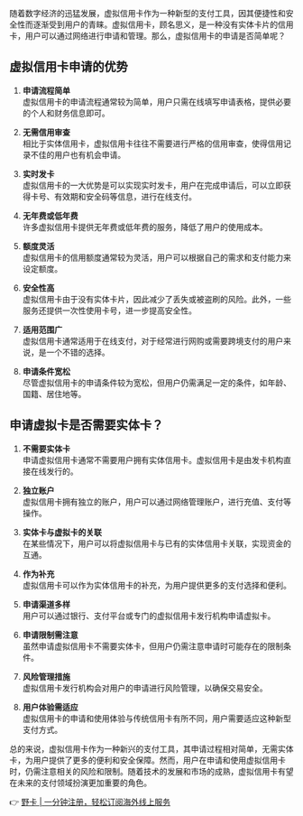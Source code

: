 随着数字经济的迅猛发展，虚拟信用卡作为一种新型的支付工具，因其便捷性和安全性而逐渐受到用户的青睐。虚拟信用卡，顾名思义，是一种没有实体卡片的信用卡，用户可以通过网络进行申请和管理。那么，虚拟信用卡的申请是否简单呢？

## 虚拟信用卡申请的优势

1. **申请流程简单**  
   虚拟信用卡的申请流程通常较为简单，用户只需在线填写申请表格，提供必要的个人和财务信息即可。

2. **无需信用审查**  
   相比于实体信用卡，虚拟信用卡往往不需要进行严格的信用审查，使得信用记录不佳的用户也有机会申请。

3. **实时发卡**  
   虚拟信用卡的一大优势是可以实现实时发卡，用户在完成申请后，可以立即获得卡号、有效期和安全码等信息，进行在线支付。

4. **无年费或低年费**  
   许多虚拟信用卡提供无年费或低年费的服务，降低了用户的使用成本。

5. **额度灵活**  
   虚拟信用卡的信用额度通常较为灵活，用户可以根据自己的需求和支付能力来设定额度。

6. **安全性高**  
   虚拟信用卡由于没有实体卡片，因此减少了丢失或被盗刷的风险。此外，一些服务还提供一次性使用卡号，进一步提高安全性。

7. **适用范围广**  
   虚拟信用卡通常适用于在线支付，对于经常进行网购或需要跨境支付的用户来说，是一个不错的选择。

8. **申请条件宽松**  
   尽管虚拟信用卡的申请条件较为宽松，但用户仍需满足一定的条件，如年龄、国籍、居住地等。

## 申请虚拟卡是否需要实体卡？

1. **不需要实体卡**  
   申请虚拟信用卡通常不需要用户拥有实体信用卡。虚拟信用卡是由发卡机构直接在线发行的。

2. **独立账户**  
   虚拟信用卡拥有独立的账户，用户可以通过网络管理账户，进行充值、支付等操作。

3. **实体卡与虚拟卡的关联**  
   在某些情况下，用户可以将虚拟信用卡与已有的实体信用卡关联，实现资金的互通。

4. **作为补充**  
   虚拟信用卡可以作为实体信用卡的补充，为用户提供更多的支付选择和便利。

5. **申请渠道多样**  
   用户可以通过银行、支付平台或专门的虚拟信用卡发行机构申请虚拟卡。

6. **申请限制需注意**  
   虽然申请虚拟信用卡不需要实体卡，但用户仍需注意申请时可能存在的限制条件。

7. **风险管理措施**  
   虚拟信用卡发行机构会对用户的申请进行风险管理，以确保交易安全。

8. **用户体验需适应**  
   虚拟信用卡的申请和使用体验与传统信用卡有所不同，用户需要适应这种新型支付方式。

总的来说，虚拟信用卡作为一种新兴的支付工具，其申请过程相对简单，无需实体卡，为用户提供了更多的便利和安全保障。然而，用户在申请和使用虚拟信用卡时，仍需注意相关的风险和限制。随着技术的发展和市场的成熟，虚拟信用卡有望在未来的支付领域扮演更加重要的角色。

👉 [野卡 | 一分钟注册，轻松订阅海外线上服务](https://bit.ly/bewildcard)